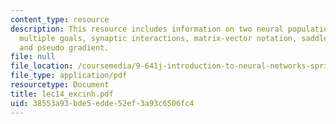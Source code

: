 ```yaml
---
content_type: resource
description: This resource includes information on two neural populations, minimax,
  multiple goals, synaptic interactions, matrix-vector notation, saddle function,
  and pseudo gradient.
file: null
file_location: /coursemedia/9-641j-introduction-to-neural-networks-spring-2005/38553a93bde5edde52ef3a93c6506fc4_lec14_excinh.pdf
file_type: application/pdf
resourcetype: Document
title: lec14_excinh.pdf
uid: 38553a93-bde5-edde-52ef-3a93c6506fc4
---
```

